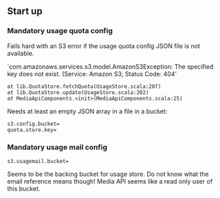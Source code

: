 

## Start up

### Mandatory usage quota config

Fails hard with an S3 error if the usage quota config JSON file is not available.

`com.amazonaws.services.s3.model.AmazonS3Exception: The specified key does not exist. (Service: Amazon S3; Status Code: 404'

```
at lib.QuotaStore.fetchQuota(UsageStore.scala:207)
at lib.QuotaStore.update(UsageStore.scala:202)
at MediaApiComponents.<init>(MediaApiComponents.scala:25)
```

Needs at least an empty JSON array in a file in a bucket:

```
s3.config.bucket=
quota.store.key=
```


### Mandatory usage mail config

```
s3.usagemail.bucket=
```

Seems to be the backing bucket for usage store. Do not know what the email reference means though!
Media API seems like a read only user of this bucket.

